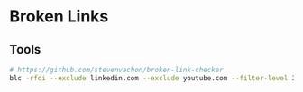 # Broken Links

## Tools

```bash
# https://github.com/stevenvachon/broken-link-checker 
blc -rfoi --exclude linkedin.com --exclude youtube.com --filter-level 3 https://example.com/
```

